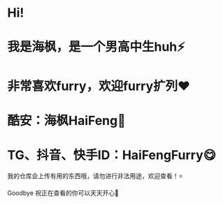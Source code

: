 # Hi!

# 我是海枫，是一个男高中生huh⚡

# 非常喜欢furry，欢迎furry扩列❤️

# 酷安：海枫HaiFeng🥳

# TG、抖音、快手ID：HaiFengFurry😋

我的仓库会上传有用的东西哦，请勿进行非法用途，欢迎查看！⭐

Goodbye 祝正在查看的你可以天天开心🥵